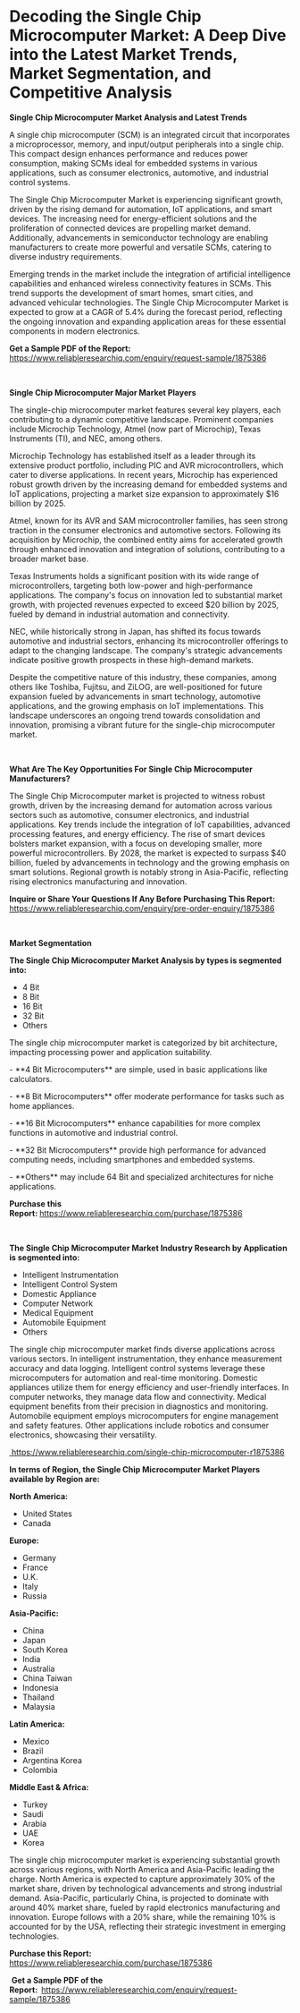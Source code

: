 <p><h1>Decoding the Single Chip Microcomputer Market: A Deep Dive into the Latest Market Trends, Market Segmentation, and Competitive Analysis</h1></p><p><strong>Single Chip Microcomputer Market Analysis and Latest Trends</strong></p>
<p><p>A single chip microcomputer (SCM) is an integrated circuit that incorporates a microprocessor, memory, and input/output peripherals into a single chip. This compact design enhances performance and reduces power consumption, making SCMs ideal for embedded systems in various applications, such as consumer electronics, automotive, and industrial control systems.</p><p>The Single Chip Microcomputer Market is experiencing significant growth, driven by the rising demand for automation, IoT applications, and smart devices. The increasing need for energy-efficient solutions and the proliferation of connected devices are propelling market demand. Additionally, advancements in semiconductor technology are enabling manufacturers to create more powerful and versatile SCMs, catering to diverse industry requirements.</p><p>Emerging trends in the market include the integration of artificial intelligence capabilities and enhanced wireless connectivity features in SCMs. This trend supports the development of smart homes, smart cities, and advanced vehicular technologies. The Single Chip Microcomputer Market is expected to grow at a CAGR of 5.4% during the forecast period, reflecting the ongoing innovation and expanding application areas for these essential components in modern electronics.</p></p>
<p><strong>Get a Sample PDF of the Report:&nbsp;</strong> <a href="https://www.reliableresearchiq.com/enquiry/request-sample/1875386?utm_campaign=3271&utm_medium=2&utm_source=Github&utm_content=ia&utm_term=16042025&utm_id=single-chip-microcomputer">https://www.reliableresearchiq.com/enquiry/request-sample/1875386</a></p>
<p>&nbsp;</p>
<p><strong>Single Chip Microcomputer Major Market Players</strong></p>
<p><p>The single-chip microcomputer market features several key players, each contributing to a dynamic competitive landscape. Prominent companies include Microchip Technology, Atmel (now part of Microchip), Texas Instruments (TI), and NEC, among others. </p><p>Microchip Technology has established itself as a leader through its extensive product portfolio, including PIC and AVR microcontrollers, which cater to diverse applications. In recent years, Microchip has experienced robust growth driven by the increasing demand for embedded systems and IoT applications, projecting a market size expansion to approximately $16 billion by 2025.</p><p>Atmel, known for its AVR and SAM microcontroller families, has seen strong traction in the consumer electronics and automotive sectors. Following its acquisition by Microchip, the combined entity aims for accelerated growth through enhanced innovation and integration of solutions, contributing to a broader market base.</p><p>Texas Instruments holds a significant position with its wide range of microcontrollers, targeting both low-power and high-performance applications. The company's focus on innovation led to substantial market growth, with projected revenues expected to exceed $20 billion by 2025, fueled by demand in industrial automation and connectivity.</p><p>NEC, while historically strong in Japan, has shifted its focus towards automotive and industrial sectors, enhancing its microcontroller offerings to adapt to the changing landscape. The company's strategic advancements indicate positive growth prospects in these high-demand markets.</p><p>Despite the competitive nature of this industry, these companies, among others like Toshiba, Fujitsu, and ZiLOG, are well-positioned for future expansion fueled by advancements in smart technology, automotive applications, and the growing emphasis on IoT implementations. This landscape underscores an ongoing trend towards consolidation and innovation, promising a vibrant future for the single-chip microcomputer market.</p></p>
<p>&nbsp;</p>
<p><strong>What Are The Key Opportunities For Single Chip Microcomputer Manufacturers?</strong></p>
<p><p>The Single Chip Microcomputer market is projected to witness robust growth, driven by the increasing demand for automation across various sectors such as automotive, consumer electronics, and industrial applications. Key trends include the integration of IoT capabilities, advanced processing features, and energy efficiency. The rise of smart devices bolsters market expansion, with a focus on developing smaller, more powerful microcontrollers. By 2028, the market is expected to surpass $40 billion, fueled by advancements in technology and the growing emphasis on smart solutions. Regional growth is notably strong in Asia-Pacific, reflecting rising electronics manufacturing and innovation.</p></p>
<p><strong>Inquire or Share Your Questions If Any Before Purchasing This Report:</strong> <a href="https://www.reliableresearchiq.com/enquiry/pre-order-enquiry/1875386?utm_campaign=3271&utm_medium=2&utm_source=Github&utm_content=ia&utm_term=16042025&utm_id=single-chip-microcomputer">https://www.reliableresearchiq.com/enquiry/pre-order-enquiry/1875386</a></p>
<p>&nbsp;</p>
<p><strong>Market Segmentation</strong></p>
<p><strong>The Single Chip Microcomputer Market Analysis by types is segmented into:</strong></p>
<p><ul><li>4 Bit</li><li>8 Bit</li><li>16 Bit</li><li>32 Bit</li><li>Others</li></ul></p>
<p><p>The single chip microcomputer market is categorized by bit architecture, impacting processing power and application suitability. </p><p>- **4 Bit Microcomputers** are simple, used in basic applications like calculators. </p><p>- **8 Bit Microcomputers** offer moderate performance for tasks such as home appliances. </p><p>- **16 Bit Microcomputers** enhance capabilities for more complex functions in automotive and industrial control. </p><p>- **32 Bit Microcomputers** provide high performance for advanced computing needs, including smartphones and embedded systems. </p><p>- **Others** may include 64 Bit and specialized architectures for niche applications.</p></p>
<p><strong>Purchase this Report:&nbsp;</strong><a href="https://www.reliableresearchiq.com/purchase/1875386?utm_campaign=3271&utm_medium=2&utm_source=Github&utm_content=ia&utm_term=16042025&utm_id=single-chip-microcomputer">https://www.reliableresearchiq.com/purchase/1875386</a></p>
<p>&nbsp;</p>
<p><strong>The Single Chip Microcomputer Market Industry Research by Application is segmented into:</strong></p>
<p><ul><li>Intelligent Instrumentation</li><li>Intelligent Control System</li><li>Domestic Appliance</li><li>Computer Network</li><li>Medical Equipment</li><li>Automobile Equipment</li><li>Others</li></ul></p>
<p><p>The single chip microcomputer market finds diverse applications across various sectors. In intelligent instrumentation, they enhance measurement accuracy and data logging. Intelligent control systems leverage these microcomputers for automation and real-time monitoring. Domestic appliances utilize them for energy efficiency and user-friendly interfaces. In computer networks, they manage data flow and connectivity. Medical equipment benefits from their precision in diagnostics and monitoring. Automobile equipment employs microcomputers for engine management and safety features. Other applications include robotics and consumer electronics, showcasing their versatility.</p></p>
<p><a href="https://www.reliableresearchiq.com/single-chip-microcomputer-r1875386?utm_campaign=3271&utm_medium=2&utm_source=Github&utm_content=ia&utm_term=16042025&utm_id=single-chip-microcomputer">&nbsp;https://www.reliableresearchiq.com/single-chip-microcomputer-r1875386</a></p>
<p><strong>In terms of Region, the Single Chip Microcomputer Market Players available by Region are:</strong></p>
<p>
    <p> <strong> North America: </strong>
        <ul>
            <li>United States</li>
            <li>Canada</li>
        </ul>
        </p> 
    <p> <strong> Europe: </strong>
        <ul>
            <li>Germany</li>
            <li>France</li>
            <li>U.K.</li>
            <li>Italy</li>
            <li>Russia</li>
        </ul>
        </p> 
    <p> <strong> Asia-Pacific: </strong>
        <ul>
            <li>China</li>
            <li>Japan</li>
            <li>South Korea</li>
            <li>India</li>
            <li>Australia</li>
            <li>China Taiwan</li>
            <li>Indonesia</li>
            <li>Thailand</li>
            <li>Malaysia</li>
        </ul>
        </p> 
    <p> <strong> Latin America: </strong>
        <ul>
            <li>Mexico</li>
            <li>Brazil</li>
            <li>Argentina Korea</li>
            <li>Colombia</li>
        </ul>
        </p> 
    <p> <strong> Middle East & Africa: </strong>
        <ul>
            <li>Turkey</li>
            <li>Saudi</li>
            <li>Arabia</li>
            <li>UAE</li>
            <li>Korea</li>
        </ul>
    </p>
    </p>
<p><p>The single chip microcomputer market is experiencing substantial growth across various regions, with North America and Asia-Pacific leading the charge. North America is expected to capture approximately 30% of the market share, driven by technological advancements and strong industrial demand. Asia-Pacific, particularly China, is projected to dominate with around 40% market share, fueled by rapid electronics manufacturing and innovation. Europe follows with a 20% share, while the remaining 10% is accounted for by the USA, reflecting their strategic investment in emerging technologies.</p></p>
<p><strong>Purchase this Report: </strong><a href="https://www.reliableresearchiq.com/purchase/1875386?utm_campaign=3271&utm_medium=2&utm_source=Github&utm_content=ia&utm_term=16042025&utm_id=single-chip-microcomputer">https://www.reliableresearchiq.com/purchase/1875386</a></p>
<p>&nbsp;<strong>Get a Sample PDF of the Report:&nbsp;&nbsp;</strong><a href="https://www.reliableresearchiq.com/enquiry/request-sample/1875386?utm_campaign=3271&utm_medium=2&utm_source=Github&utm_content=ia&utm_term=16042025&utm_id=single-chip-microcomputer">https://www.reliableresearchiq.com/enquiry/request-sample/1875386</a></p>
<p><strong></strong></p>
<p><p></p><p></p><p></p></p>